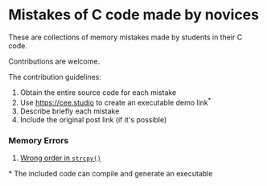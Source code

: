 # Mistakes of C code made by novices

These are collections of memory mistakes made by students in their C
code.

Contributions are welcome.

The contribution guidelines:

1. Obtain the entire source code for each mistake
2. Use https://cee.studio to create an executable demo link<sup>*</sup>
3. Describe briefly each mistake
4. Include the original post link (if it's possible)

### Memory Errors

1. [Wrong order in `strcpy()`](memory-errors/wrong_order_strcpy.md)

<footnote>*</footnote> The included code can compile and generate an executable
